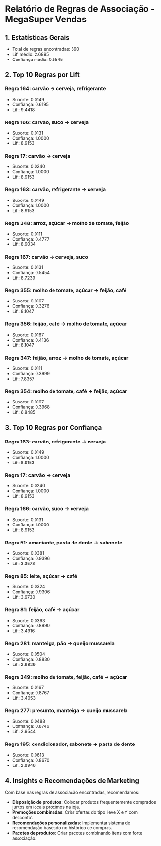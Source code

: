 # Relatório de Regras de Associação - MegaSuper Vendas

## 1. Estatísticas Gerais
- Total de regras encontradas: 390
- Lift médio: 2.6895
- Confiança média: 0.5545

## 2. Top 10 Regras por Lift
### Regra 164: carvão → cerveja, refrigerante
- Suporte: 0.0149
- Confiança: 0.6195
- Lift: 9.4418

### Regra 166: carvão, suco → cerveja
- Suporte: 0.0131
- Confiança: 1.0000
- Lift: 8.9153

### Regra 17: carvão → cerveja
- Suporte: 0.0240
- Confiança: 1.0000
- Lift: 8.9153

### Regra 163: carvão, refrigerante → cerveja
- Suporte: 0.0149
- Confiança: 1.0000
- Lift: 8.9153

### Regra 348: arroz, açúcar → molho de tomate, feijão
- Suporte: 0.0111
- Confiança: 0.4777
- Lift: 8.9034

### Regra 167: carvão → cerveja, suco
- Suporte: 0.0131
- Confiança: 0.5454
- Lift: 8.7239

### Regra 355: molho de tomate, açúcar → feijão, café
- Suporte: 0.0167
- Confiança: 0.3276
- Lift: 8.1047

### Regra 356: feijão, café → molho de tomate, açúcar
- Suporte: 0.0167
- Confiança: 0.4136
- Lift: 8.1047

### Regra 347: feijão, arroz → molho de tomate, açúcar
- Suporte: 0.0111
- Confiança: 0.3999
- Lift: 7.8357

### Regra 354: molho de tomate, café → feijão, açúcar
- Suporte: 0.0167
- Confiança: 0.3968
- Lift: 6.8485

## 3. Top 10 Regras por Confiança
### Regra 163: carvão, refrigerante → cerveja
- Suporte: 0.0149
- Confiança: 1.0000
- Lift: 8.9153

### Regra 17: carvão → cerveja
- Suporte: 0.0240
- Confiança: 1.0000
- Lift: 8.9153

### Regra 166: carvão, suco → cerveja
- Suporte: 0.0131
- Confiança: 1.0000
- Lift: 8.9153

### Regra 51: amaciante, pasta de dente → sabonete
- Suporte: 0.0381
- Confiança: 0.9396
- Lift: 3.3578

### Regra 85: leite, açúcar → café
- Suporte: 0.0324
- Confiança: 0.9306
- Lift: 3.6730

### Regra 81: feijão, café → açúcar
- Suporte: 0.0363
- Confiança: 0.8990
- Lift: 3.4916

### Regra 281: manteiga, pão → queijo mussarela
- Suporte: 0.0504
- Confiança: 0.8830
- Lift: 2.9829

### Regra 349: molho de tomate, feijão, café → açúcar
- Suporte: 0.0167
- Confiança: 0.8767
- Lift: 3.4053

### Regra 277: presunto, manteiga → queijo mussarela
- Suporte: 0.0488
- Confiança: 0.8746
- Lift: 2.9544

### Regra 195: condicionador, sabonete → pasta de dente
- Suporte: 0.0613
- Confiança: 0.8670
- Lift: 2.8948

## 4. Insights e Recomendações de Marketing
Com base nas regras de associação encontradas, recomendamos:
- **Disposição de produtos**: Colocar produtos frequentemente comprados juntos em locais próximos na loja.
- **Promoções combinadas**: Criar ofertas do tipo 'leve X e Y com desconto'.
- **Recomendações personalizadas**: Implementar sistema de recomendação baseado no histórico de compras.
- **Pacotes de produtos**: Criar pacotes combinando itens com forte associação.